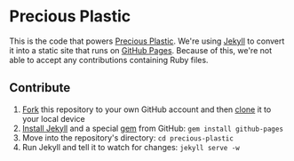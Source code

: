 # Precious Plastic

This is the code that powers [Precious Plastic](http://preciousplastic.com). We're using [Jekyll](https://jekyllrb.com) to convert it into a static site that runs on [GitHub Pages](https://pages.github.com). Because of this, we're not able to accept any contributions containing Ruby files.

## Contribute

1. [Fork](https://help.github.com/articles/fork-a-repo/) this repository to your own GitHub account and then [clone](https://help.github.com/articles/cloning-a-repository/) it to your local device
2. [Install Jekyll](https://jekyllrb.com/docs/installation/) and a special [gem](http://guides.rubygems.org/what-is-a-gem/) from GitHub: `gem install github-pages`
3. Move into the repository's directory: `cd precious-plastic`
4. Run Jekyll and tell it to watch for changes: `jekyll serve -w`
